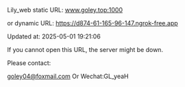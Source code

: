 Lily_web static URL: www.goley.top:1000

or dynamic URL: https://d874-61-165-96-147.ngrok-free.app

Updated at: 2025-05-01 19:21:06

If you cannot open this URL, the server might be down.

Please contact: 

goley04@foxmail.com Or Wechat:GL_yeaH